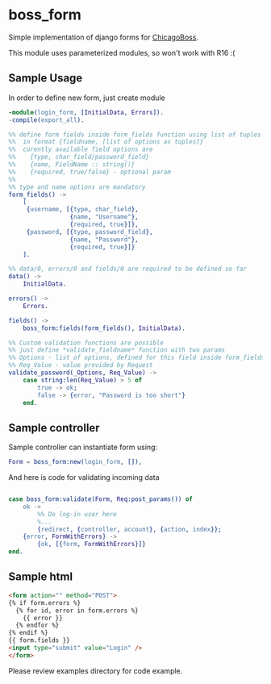 boss_form
=========

Simple implementation of django forms for [ChicagoBoss](http://chicagoboss.org/).

This module uses parameterized modules, so won't work with R16 :(

Sample Usage
------------

In order to define new form, just create module

```erlang
-module(login_form, [InitialData, Errors]).
-compile(export_all).

%% define form fields inside form_fields function using list of tuples
%%  in format {fieldname, [list of options as tuples]}
%%  curently available field options are
%%    {type, char_field/password_field}
%%    {name, FieldName :: string()}
%%    {required, true/false} - optional param
%%
%% type and name options are mandatory
form_fields() ->
    [
     {username, [{type, char_field},
                 {name, "Username"},
                 {required, true}]},
     {password, [{type, password_field},
                 {name, "Password"},
                 {required, true}]}
    ].

%% data/0, errors/0 and fields/0 are required to be defined so far
data() ->
    InitialData.

errors() ->
    Errors.

fields() ->
    boss_form:fields(form_fields(), InitialData).

%% Custom validation functions are possible
%% just define *validate_fieldname* function with two params 
%% Options - list of options, defined for this field inside form_fields function
%% Req_Value - value provided by Request
validate_password(_Options, Req_Value) ->
    case string:len(Req_Value) > 5 of
        true -> ok;
        false -> {error, "Password is too short"}
    end.
```

Sample controller
-----------------

Sample controller can instantiate form using:

```erlang
Form = boss_form:new(login_form, []),
```

And here is code for validating incoming data

```erlang

case boss_form:validate(Form, Req:post_params()) of
    ok ->
        %% Do log-in user here
        %...
        {redirect, {controller, account}, {action, index}};
    {error, FormWithErrors} ->
        {ok, [{form, FormWithErrors}]}
end.

```

Sample html
-----------

```html
<form action="" method="POST">
{% if form.errors %}
  {% for id, error in form.errors %}
    {{ error }}
  {% endfor %}
{% endif %}
{{ form.fields }}
<input type="submit" value="Login" />
</form>
```

Please review examples directory for code example.
